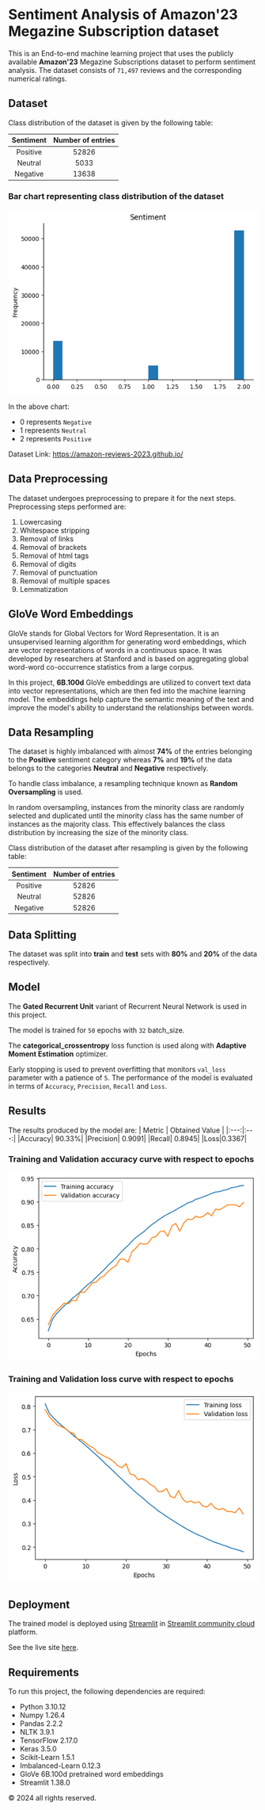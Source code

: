 # Sentiment Analysis of Amazon'23 Megazine Subscription dataset

This is an End-to-end machine learning project that uses the publicly available **Amazon'23** Megazine Subscriptions dataset to perform sentiment analysis. The dataset consists of `71,497` reviews and the corresponding numerical ratings.

## Dataset

Class distribution of the dataset is given by the following table:

| Sentiment | Number of entries |
| :-----: | :-----: |
| Positive | 52826 |
| Neutral | 5033 |
| Negative | 13638 |

### Bar chart representing class distribution of the dataset
![](./sentiment.png)

In the above chart:
- 0 represents `Negative`
- 1 represents `Neutral`
- 2 represents `Positive`

Dataset Link: https://amazon-reviews-2023.github.io/

## Data Preprocessing

The dataset undergoes preprocessing to prepare it for the next steps. Preprocessing steps performed are:

1. Lowercasing
2. Whitespace stripping
3. Removal of links
4. Removal of brackets
5. Removal of html tags
6. Removal of digits
7. Removal of punctuation
8. Removal of multiple spaces
9. Lemmatization

## GloVe Word Embeddings
GloVe stands for Global Vectors for Word Representation. It is an unsupervised learning algorithm for generating word embeddings, which are vector representations of words in a continuous space. It was developed by researchers at Stanford and is based on aggregating global word-word co-occurrence statistics from a large corpus.

In this project, **6B.100d** GloVe embeddings are utilized to convert text data into vector representations, which are then fed into the machine learning model. The embeddings help capture the semantic meaning of the text and improve the model's ability to understand the relationships between words.

## Data Resampling

The dataset is highly imbalanced with almost **74%** of the entries belonging to the **Positive** sentiment category whereas **7%** and **19%** of the data belongs to the categories **Neutral** and **Negative** respectively.

To handle class imbalance, a resampling technique known as **Random Oversampling** is used.

In random oversampling, instances from the minority class are randomly selected and duplicated until the minority class has the same number of instances as the majority class. This effectively balances the class distribution by increasing the size of the minority class.

Class distribution of the dataset after resampling is given by the following table:

| Sentiment | Number of entries |
| :-----: | :-----: |
| Positive | 52826 |
| Neutral | 52826 |
| Negative | 52826 |

## Data Splitting
The dataset was split into **train** and **test** sets with **80%** and **20%** of the data respectively.

## Model

The **Gated Recurrent Unit** variant of Recurrent Neural Network is used in this project.

The model is trained for `50` epochs with `32` batch_size.

The **categorical_crossentropy** loss function is used along with **Adaptive Moment Estimation** optimizer.

Early stopping is used to prevent overfitting that monitors `val_loss` parameter with a patience of `5`. The performance of the model is evaluated in terms of `Accuracy`, `Precision`, `Recall` and `Loss`.

## Results

The results produced by the model are:
| Metric | Obtained Value |
|:---:|:---:|
|Accuracy| 90.33%|
|Precision| 0.9091|
|Recall| 0.8945|
|Loss|0.3367|

### Training and Validation accuracy curve with respect to epochs
![](./accuracy.png)

### Training and Validation loss curve with respect to epochs
![](./loss.png)

## Deployment

The trained model is deployed using [Streamlit](https://streamlit.io/) in [Streamlit community cloud](https://streamlit.io/cloud) platform.

See the live site [here](https://amazon-megazine-sentiment-analyzer.streamlit.app/).

## Requirements

To run this project, the following dependencies are required:

- Python 3.10.12
- Numpy 1.26.4
- Pandas 2.2.2
- NLTK 3.9.1
- TensorFlow 2.17.0
- Keras 3.5.0
- Scikit-Learn 1.5.1
- Imbalanced-Learn 0.12.3
- GloVe 6B.100d pretrained word embeddings
- Streamlit 1.38.0

&copy; 2024 all rights reserved.